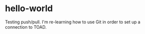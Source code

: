 # hello-world
Testing push/pull.
I'm re-learning how to use Git in order to set up a connection to TOAD.
